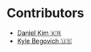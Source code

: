 # Contributors
- [Daniel Kim 🇰🇷](https://twitter.com/journeyer_)
- [Kyle Begovich 🇺🇸](https://kylebegovich.github.io)
